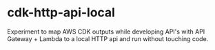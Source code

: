 # cdk-http-api-local

Experiment to map AWS CDK outputs while developing API's with API Gateway + Lambda to a local HTTP api and run without touching code.
